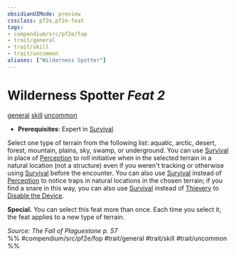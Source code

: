 ```yaml
---
obsidianUIMode: preview
cssclass: pf2e,pf2e-feat
tags:
- compendium/src/pf2e/fop
- trait/general
- trait/skill
- trait/uncommon
aliases: ["Wilderness Spotter"]
---
```

# Wilderness Spotter  *Feat 2*  
[general](rules/traits/general.md)  [skill](rules/traits/skill.md)  [uncommon](rules/traits/uncommon.md)  

- **Prerequisites**: Expert in [Survival](compendium/skills.md#Survival)

Select one type of terrain from the following list: aquatic, arctic, desert, forest, mountain, plains, sky, swamp, or underground. You can use [Survival](compendium/skills.md#Survival) in place of [Perception](compendium/skills.md#Perception) to roll initiative when in the selected terrain in a natural location (not a structure) even if you weren't tracking or otherwise using [Survival](compendium/skills.md#Survival) before the encounter. You can also use [Survival](compendium/skills.md#Survival) instead of [Perception](compendium/skills.md#Perception) to notice traps in natural locations in the chosen terrain; if you find a snare in this way, you can also use [Survival](compendium/skills.md#Survival) instead of [Thievery](compendium/skills.md#Thievery) to [Disable the Device](rules/actions/disable-a-device.md).

**Special.** You can select this feat more than once. Each time you select it, the feat applies to a new type of terrain.

*Source: The Fall of Plaguestone p. 57*  
%% #compendium/src/pf2e/fop #trait/general #trait/skill #trait/uncommon %%